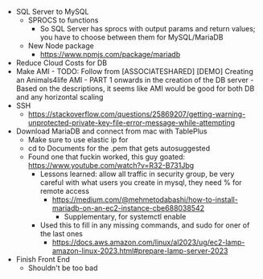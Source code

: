 - SQL Server to MySQL
  - SPROCS to functions
    - So SQL Server has sprocs with output params and return values; you have to choose between them for MySQL/MariaDB
  - New Node package
    - https://www.npmjs.com/package/mariadb
- Reduce Cloud Costs for DB
- Make AMI
      - TODO: Follow from [ASSOCIATESHARED] [DEMO] Creating an Animals4life AMI - PART 1 onwards in the creation of the DB server
      - Based on the descriptions, it seems like AMI would be good for both DB and any horizontal scaling
- SSH
  - https://stackoverflow.com/questions/25869207/getting-warning-unprotected-private-key-file-error-message-while-attempting
- Download MariaDB and connect from mac with TablePlus
  - Make sure to use elastic ip for
  - cd to Documents for the .pem that gets autosuggested
  - Found one that fuckin worked, this guy goated: https://www.youtube.com/watch?v=R32-B731Jbg
    - Lessons learned: allow all traffic in security group, be very careful with what users you create in mysql, they need % for remote access
      - https://medium.com/@mehmetodabashi/how-to-install-mariadb-on-an-ec2-instance-cbe688038542
        - Supplementary, for systemctl enable
    - Used this to fill in any missing commands, and sudo for oner of the last ones
      - https://docs.aws.amazon.com/linux/al2023/ug/ec2-lamp-amazon-linux-2023.html#prepare-lamp-server-2023
- Finish Front End
  - Shouldn't be too bad